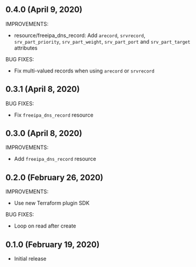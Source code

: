 ## 0.4.0 (April 9, 2020)

IMPROVEMENTS:

* resource/freeipa_dns_record: Add `arecord`, `srvrecord`, `srv_part_priority`, `srv_part_weight`, `srv_part_port` and `srv_part_target` attributes

BUG FIXES:

* Fix multi-valued records when using `arecord` or `srvrecord`

## 0.3.1 (April 8, 2020)

BUG FIXES:

* Fix `freeipa_dns_record` resource

## 0.3.0 (April 8, 2020)

IMPROVEMENTS:

* Add `freeipa_dns_record` resource

## 0.2.0 (February 26, 2020)

IMPROVEMENTS:

* Use new Terraform plugin SDK

BUG FIXES:

* Loop on read after create

## 0.1.0 (February 19, 2020)

* Initial release
